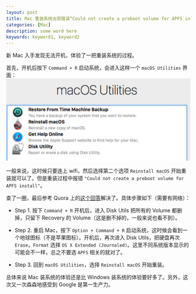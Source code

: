 ```yaml
---
layout: post
title: Mac 重装系统出现错误“Could not create a preboot volume for APFS install”
categories: [Mac]
description: some word here
keywords: keyword1, keyword2
---
```


新 Mac 入手发现无法开机，体验了一把重装系统的过程。

首先，开机后按下 `Command + R` 启动系统，会进入这样一个 `macOS Utilities` 界面：![2019-03-08-mac-system-reinstall-pic1](https://github.com/Miopas/miopas.github.io/raw/master/assets/images/posts/2019-03-08-mac-system-reinstall-pic1.png)

一般来说，这时候只要连上 wifi，然后选择第二个选项 `Reinstall macOS` 开始重装就可以了。但是重装过程中报错 `"Could not create a preboot volume for APFS install"`。

查了一圈，最后参考 Quora 上的[这个回答](https://www.quora.com/How-do-I-fix-Could-not-create-a-Preboot-Volume-for-APFS-insatll-on-Mac-OS/answer/Manish-Sharma-2840)解决了。具体步骤如下（需要有网络）：

* Step 1. 按下 `Command + R` 开机后，进入 Disk Utils 把所有的 Volume 都删掉，只留下 Recovery 的 Volume（这是删不掉的，一般来说也看不到）。

* Step 2. 重启 Mac，按下 `Option + Command + R` 启动系统，这时候会看到一个地球图标（不是苹果图标）。开机后，再次进入 Disk Utils，把硬盘再次 `Erase`，`Format` 选择 `OS X Extended (Journaled)`。这里不同系统版本显示的可能会不一样，总之不要选 `APFS` 相关的就对了。

* Step 3. 回到 `macOS Utilities`，选择 `Reinstall macOS` 开始重装。


总体来说 Mac 装系统的体验还是比 Windows 装系统的体验要好多了。另外，这次又一次森森地感受到 Google 是第一生产力。

